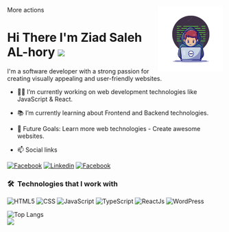 <img align="right" src="https://raw.githubusercontent.com/mohamedelkashef15/mohamedelkashef15/main/github-profile.png" width="30%">More actions
<h1>
  Hi There I'm Ziad Saleh AL-hory
  <img src="https://media.giphy.com/media/hvRJCLFzcasrR4ia7z/giphy.gif" width="28">
</h1>
<p>
I'm a software developer with a strong passion for creating visually appealing and user-friendly websites. 
</p>

- 👨‍💻 I’m currently working on web development technologies like JavaScript & React.
- 📚 I’m currently learning about Frontend and Backend technologies.
- 🎯 Future Goals: Learn more web technologies - Create awesome websites.

- 📫 Social links
<p>
<a href="https://www.facebook.com/ziad.alhorri"><img
    src="https://img.shields.io/badge/-Facebook-3b5998?style=flat&logo=facebook&logoColor=white" alt="Facebook"></a>
<a href="https://www.linkedin.com/in/ziad-saleh-alhori-a53235291/"><img
    src="https://img.shields.io/badge/-Linkedin-0072b1?style=flat&logo=linkedin&logoColor=white" alt="Linkedin"></a>
<a href="https://www.instagram.com/ziadalhorri/"><img
    src="https://img.shields.io/badge/-Instagram-d62976?style=flat&logo=instagram&logoColor=white"
    alt="Facebook"></a>
</p>

### 🛠 &nbsp;Technologies that I work with
![HTML5](https://img.shields.io/badge/-HTML5-000000?style=flat&logo=html5)
![CSS](https://img.shields.io/badge/-CSS-000000?style=flat&logo=css3)
![JavaScript](https://img.shields.io/badge/-JavaScript-000000?style=flat&logo=javascript)
![TypeScript](https://img.shields.io/badge/-TypeScript-000000?style=flat&logo=typescript)
![ReactJs](https://img.shields.io/badge/-ReactJs-000000?style=flat&logo=react)
![WordPress](https://img.shields.io/badge/-WordPress-000000?style=flat&logo=wordpress)

<!--[Top Langs](https://github-readme-stats.vercel.app/api/top-langs/?username=ziadsaleh123&hide_progress=true)-->
<!-- ![Top Langs](https://github-readme-stats.vercel.app/api/top-langs/?username=mohamedelkashef15&layout=compact) -->
<!-- ![Top Langs](https://github-readme-stats.vercel.app/api/top-langs/?username=mohamedelkashef15&hide_progress=true) -->
![Top Langs](https://github-readme-stats.vercel.app/api/top-langs/?username=ziadsaleh123_weight=0.5&count_weight=0.5)
<br>
<a href="https://komarev.com/ghpvc/?username=ziadsaleh123&style=for-the-badge">
    <img src="https://komarev.com/ghpvc/?username=ziadsaleh123&style=for-the-badge">
